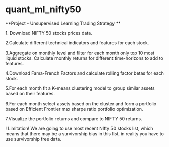 # quant_ml_nifty50
**Project  - Unsupervised Learning Trading Strategy **

﻿1. Download NIFTY 50 stocks prices data.
   
2.Calculate different technical indicators and features for each stock.

3.Aggregate on monthly level and filter for each month only top 10 most liquid stocks. Calculate monthly returns for different time-horizons to add to features.

4.Download Fama-French Factors and calculate rolling factor betas for each stock.

5.For each month fit a K-means clustering model to group similar assets based on their features.

6.For each month select assets based on the cluster and form a portfolio based on Efficient Frontier max sharpe ratio portfolio optimization.

7.Visualize the portfolio returns and compare to NIFTY 50 returns.



! Limitation! We are going to use most recent  NIfty 50 stocks list, which means that there may
be a survivorship bias in this list, in reality you have to use survivorship free data.

